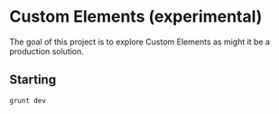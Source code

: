 Custom Elements (experimental)
=========================

The goal of this project is to explore Custom Elements as might it be a production solution.

Starting
--------

```
grunt dev
```
